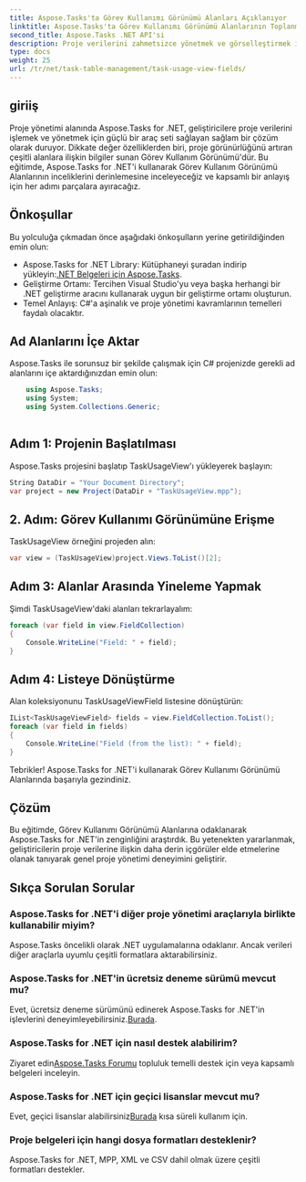 ```yaml
---
title: Aspose.Tasks'ta Görev Kullanımı Görünümü Alanları Açıklanıyor
linktitle: Aspose.Tasks'ta Görev Kullanımı Görünümü Alanlarının Toplanması
second_title: Aspose.Tasks .NET API'si
description: Proje verilerini zahmetsizce yönetmek ve görselleştirmek için Aspose.Tasks for .NET'i keşfedin. Gelişmiş proje öngörüleri için Görev Kullanımı Görünümü Alanlarına dalın.
type: docs
weight: 25
url: /tr/net/task-table-management/task-usage-view-fields/
---
```

## giriiş
Proje yönetimi alanında Aspose.Tasks for .NET, geliştiricilere proje verilerini işlemek ve yönetmek için güçlü bir araç seti sağlayan sağlam bir çözüm olarak duruyor. Dikkate değer özelliklerden biri, proje görünürlüğünü artıran çeşitli alanlara ilişkin bilgiler sunan Görev Kullanım Görünümü'dür. Bu eğitimde, Aspose.Tasks for .NET'i kullanarak Görev Kullanım Görünümü Alanlarının inceliklerini derinlemesine inceleyeceğiz ve kapsamlı bir anlayış için her adımı parçalara ayıracağız.
## Önkoşullar
Bu yolculuğa çıkmadan önce aşağıdaki önkoşulların yerine getirildiğinden emin olun:
-  Aspose.Tasks for .NET Library: Kütüphaneyi şuradan indirip yükleyin:[.NET Belgeleri için Aspose.Tasks](https://reference.aspose.com/tasks/net/).
- Geliştirme Ortamı: Tercihen Visual Studio'yu veya başka herhangi bir .NET geliştirme aracını kullanarak uygun bir geliştirme ortamı oluşturun.
- Temel Anlayış: C#'a aşinalık ve proje yönetimi kavramlarının temelleri faydalı olacaktır.
## Ad Alanlarını İçe Aktar
Aspose.Tasks ile sorunsuz bir şekilde çalışmak için C# projenizde gerekli ad alanlarını içe aktardığınızdan emin olun:
```csharp
    using Aspose.Tasks;
    using System;
    using System.Collections.Generic;
    
```
## Adım 1: Projenin Başlatılması
Aspose.Tasks projesini başlatıp TaskUsageView'ı yükleyerek başlayın:
```csharp
String DataDir = "Your Document Directory";
var project = new Project(DataDir + "TaskUsageView.mpp");
```
## 2. Adım: Görev Kullanımı Görünümüne Erişme
TaskUsageView örneğini projeden alın:
```csharp
var view = (TaskUsageView)project.Views.ToList()[2];
```
## Adım 3: Alanlar Arasında Yineleme Yapmak
Şimdi TaskUsageView'daki alanları tekrarlayalım:
```csharp
foreach (var field in view.FieldCollection)
{
    Console.WriteLine("Field: " + field);
}
```
## Adım 4: Listeye Dönüştürme
Alan koleksiyonunu TaskUsageViewField listesine dönüştürün:
```csharp
IList<TaskUsageViewField> fields = view.FieldCollection.ToList();
foreach (var field in fields)
{
    Console.WriteLine("Field (from the list): " + field);
}
```
Tebrikler! Aspose.Tasks for .NET'i kullanarak Görev Kullanımı Görünümü Alanlarında başarıyla gezindiniz.
## Çözüm
Bu eğitimde, Görev Kullanımı Görünümü Alanlarına odaklanarak Aspose.Tasks for .NET'in zenginliğini araştırdık. Bu yetenekten yararlanmak, geliştiricilerin proje verilerine ilişkin daha derin içgörüler elde etmelerine olanak tanıyarak genel proje yönetimi deneyimini geliştirir.
## Sıkça Sorulan Sorular
### Aspose.Tasks for .NET'i diğer proje yönetimi araçlarıyla birlikte kullanabilir miyim?
Aspose.Tasks öncelikli olarak .NET uygulamalarına odaklanır. Ancak verileri diğer araçlarla uyumlu çeşitli formatlara aktarabilirsiniz.
### Aspose.Tasks for .NET'in ücretsiz deneme sürümü mevcut mu?
 Evet, ücretsiz deneme sürümünü edinerek Aspose.Tasks for .NET'in işlevlerini deneyimleyebilirsiniz.[Burada](https://releases.aspose.com/).
### Aspose.Tasks for .NET için nasıl destek alabilirim?
 Ziyaret edin[Aspose.Tasks Forumu](https://forum.aspose.com/c/tasks/15) topluluk temelli destek için veya kapsamlı belgeleri inceleyin.
### Aspose.Tasks for .NET için geçici lisanslar mevcut mu?
 Evet, geçici lisanslar alabilirsiniz[Burada](https://purchase.aspose.com/temporary-license/) kısa süreli kullanım için.
### Proje belgeleri için hangi dosya formatları desteklenir?
Aspose.Tasks for .NET, MPP, XML ve CSV dahil olmak üzere çeşitli formatları destekler.